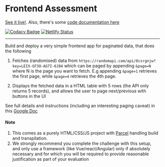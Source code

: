 # Frontend Assessment

[See it live!](https://user-datum.netlify.app). Also, there's some [code documentation here](./DETAILS.md)

[![Codacy Badge](https://app.codacy.com/project/badge/Grade/b6e4d7e358ec4fca8d37ef58dbc99db7)](https://www.codacy.com/gh/Young-Einstein10/datum/dashboard?utm_source=github.com&utm_medium=referral&utm_content=Young-Einstein10/datum&utm_campaign=Badge_Grade) [![Netlify Status](https://api.netlify.com/api/v1/badges/36b2fbd4-2bd3-4c10-b21c-d22b338b236d/deploy-status)](https://app.netlify.com/sites/user-datum/deploys)

* * *

Build and deploy a very simple frontend app for paginated data, that does the following

1.  Fetches (randomised) data from `https://randomapi.com/api/8csrgnjw?key=LEIX-GF3O-AG7I-6J84` which can be paged by appending `&page=N` where N is the page you want to fetch. E.g appending `&page=1` retrieves the first page, while `&page=4` retrieves the 4th page.

2.  Displays the fetched data in a HTML table with 5 rows (the API only returns 5 records), and allows the user to page next/previous with buttons in the UI

See full details and instructions (including an interesting paging caveat) in this [Google Doc](https://docs.google.com/document/d/1hGXXPykXqO6b9Z2pm55-2T83AIA39cQ3FQxtbGkoR5Y)

#### Note

1.  This comes as a purely HTML/CSS/JS project with [Parcel](https://parceljs.org/docs/) handling build and transpilation.
2.  We strongly recommend you complete the challenge with this setup, and only use a framework (like Vue/react/Angular) only if absolutely necessary and for which you will be required to provide reasonable justification as part of your evaluation
